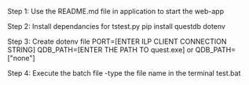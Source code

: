 Step 1: Use the README.md file in application to start the web-app

Step 2: Install dependancies for tstest.py
    pip install questdb dotenv

Step 3: Create dotenv file
    PORT=[ENTER ILP CLIENT CONNECTION STRING]
    QDB_PATH=[ENTER THE PATH TO quest.exe] or QDB_PATH=["none"]

Step 4: Execute the batch file
    -type the file name in the terminal
        test.bat